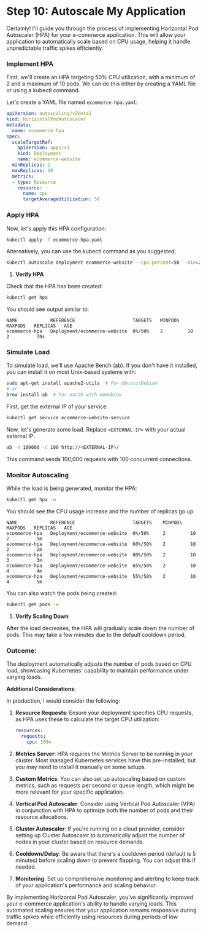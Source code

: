# Step 10: Autoscale My Application

Certainly! I'll guide you through the process of implementing Horizontal Pod Autoscaler (HPA) for your e-commerce application. This will allow your application to automatically scale based on CPU usage, helping it handle unpredictable traffic spikes efficiently.

### **Implement HPA**

First, we'll create an HPA targeting 50% CPU utilization, with a minimum of 2 and a maximum of 10 pods. We can do this either by creating a YAML file or using a kubectl command.

Let's create a YAML file named `ecommerce-hpa.yaml`:

```yaml
apiVersion: autoscaling/v2beta1
kind: HorizontalPodAutoscaler
metadata:
  name: ecommerce-hpa
spec:
  scaleTargetRef:
    apiVersion: apps/v1
    kind: Deployment
    name: ecommerce-website
  minReplicas: 2
  maxReplicas: 10
  metrics:
  - type: Resource
    resource:
      name: cpu
      targetAverageUtilization: 50
```

### **Apply HPA**

Now, let's apply this HPA configuration:

```bash
kubectl apply -f ecommerce-hpa.yaml
```

Alternatively, you can use the kubectl command as you suggested:

```bash
kubectl autoscale deployment ecommerce-website --cpu-percent=50 --min=2 --max=10
```

1. **Verify HPA**

Check that the HPA has been created:

```bash
kubectl get hpa
```

You should see output similar to:

```
NAME            REFERENCE                     TARGETS   MINPODS   MAXPODS   REPLICAS   AGE
ecommerce-hpa   Deployment/ecommerce-website  0%/50%    2         10        2          30s
```

### **Simulate Load**

To simulate load, we'll use Apache Bench (ab). If you don't have it installed, you can install it on most Unix-based systems with:

```bash
sudo apt-get install apache2-utils  # For Ubuntu/Debian
# or
brew install ab  # For macOS with Homebrew
```

First, get the external IP of your service:

```bash
kubectl get service ecommerce-website-service
```

Now, let's generate some load. Replace `<EXTERNAL-IP>` with your actual external IP:

```bash
ab -n 100000 -c 100 http://<EXTERNAL-IP>/
```

This command sends 100,000 requests with 100 concurrent connections.

### **Monitor Autoscaling**

While the load is being generated, monitor the HPA:

```bash
kubectl get hpa -w
```

You should see the CPU usage increase and the number of replicas go up:

```
NAME            REFERENCE                     TARGETS    MINPODS   MAXPODS   REPLICAS   AGE
ecommerce-hpa   Deployment/ecommerce-website  0%/50%     2         10        2          1m
ecommerce-hpa   Deployment/ecommerce-website  60%/50%    2         10        2          2m
ecommerce-hpa   Deployment/ecommerce-website  80%/50%    2         10        3          3m
ecommerce-hpa   Deployment/ecommerce-website  65%/50%    2         10        4          4m
ecommerce-hpa   Deployment/ecommerce-website  55%/50%    2         10        4          5m
```

You can also watch the pods being created:

```bash
kubectl get pods -w
```

1. **Verify Scaling Down**

After the load decreases, the HPA will gradually scale down the number of pods. This may take a few minutes due to the default cooldown period.

### **Outcome**:
The deployment automatically adjusts the number of pods based on CPU load, showcasing Kubernetes' capability to maintain performance under varying loads.

**Additional Considerations**:

In production, i would consider the following:

1. **Resource Requests**: Ensure your deployment specifies CPU requests, as HPA uses these to calculate the target CPU utilization:

   ```yaml
   resources:
     requests:
       cpu: 100m
   ```

2. **Metrics Server**: HPA requires the Metrics Server to be running in your cluster. Most managed Kubernetes services have this pre-installed, but you may need to install it manually on some setups.

3. **Custom Metrics**: You can also set up autoscaling based on custom metrics, such as requests per second or queue length, which might be more relevant for your specific application.

4. **Vertical Pod Autoscaler**: Consider using Vertical Pod Autoscaler (VPA) in conjunction with HPA to optimize both the number of pods and their resource allocations.

5. **Cluster Autoscaler**: If you're running on a cloud provider, consider setting up Cluster Autoscaler to automatically adjust the number of nodes in your cluster based on resource demands.

6. **Cooldown/Delay**: Be aware that there's a cooldown period (default is 5 minutes) before scaling down to prevent flapping. You can adjust this if needed.

7. **Monitoring**: Set up comprehensive monitoring and alerting to keep track of your application's performance and scaling behavior.

By implementing Horizontal Pod Autoscaler, you've significantly improved your e-commerce application's ability to handle varying loads. This automated scaling ensures that your application remains responsive during traffic spikes while efficiently using resources during periods of low demand.
